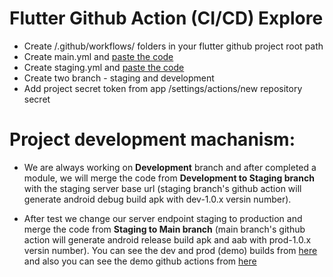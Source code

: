 # Flutter Github Action (CI/CD) Explore

- Create /.github/workflows/ folders in your flutter github project root path
- Create main.yml and [paste the code](https://github.com/zakaria5729/flutter-github-action-explore/blob/main/.github/workflows/main.yml)
- Create staging.yml and [paste the code](https://github.com/zakaria5729/flutter-github-action-explore/blob/main/.github/workflows/staging.yml)
- Create two branch - staging and development
- Add project secret token from app /settings/actions/new repository secret

# Project development machanism:
- We are always working on **Development** branch and after completed a module, we will merge the code from **Development to Staging branch** with the staging server base url (staging branch's github action will generate android debug build apk with dev-1.0.x versin number).

- After test we change our server endpoint staging to production and merge the code from **Staging to Main branch** (main branch's github action will generate android release build apk and aab with prod-1.0.x versin number). You can see the dev and prod (demo) builds from [here](https://github.com/zakaria5729/flutter-github-action-explore/releases) and also you can see the demo github actions from [here](https://github.com/zakaria5729/flutter-github-action-explore/actions)
